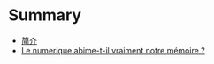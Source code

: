 # Summary

* [简介](README.md)
* [Le numerique abime-t-il vraiment notre mémoire ?](Courrier1807_pages_36_37_38.md)
